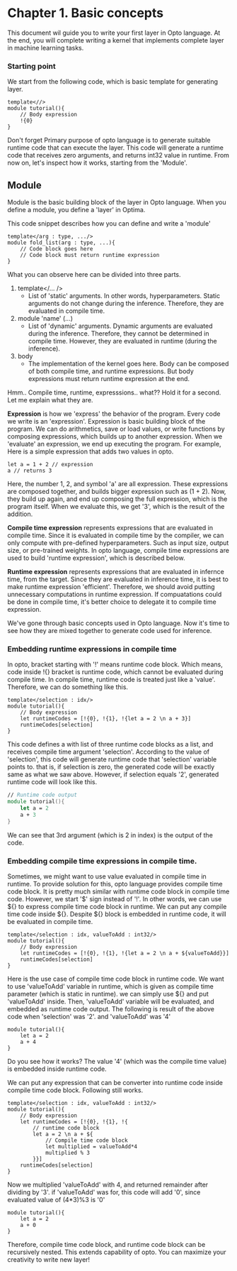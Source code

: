# Chapter 1. Basic concepts

This document wil guide you to write your first layer in Opto language. At the end, you will complete writing a kernel that implements complete layer in machine learning tasks.

### Starting point
We start from the following code, which is basic template for generating layer. 

```
template<//>
module tutorial(){
    // Body expression
    !{0}
}
```
Don't forget Primary purpose of opto language is to generate suitable runtime code that can execute the layer.
This code will generate a runtime code that receives zero arguments, and returns int32 value in runtime. From now on, let's inspect how it works, starting from the 'Module'.

## Module
Module is the basic building block of the layer in Opto language.
When you define a module, you define a 'layer' in Optima.

This code snippet describes how you can define and write a 'module'
```
template</arg : type, .../>
module fold_list(arg : type, ...){
    // Code block goes here
    // Code block must return runtime expression
}

```
What you can observe here can be divided into three parts.

1. template</... />
      * List of 'static' arguments. In other words, hyperparameters. Static arguments do not change during the inference. Therefore, they are evaluated in compile time.
2. module 'name' (...)
      * List of 'dynamic' arguments. Dynamic arguments are evaluated during the inference. Therefore, they cannot be determined in compile time. However, they are evaluated in runtime (during the inference).
3. body
     * The implementation of the kernel goes here. Body can be composed of both compile time, and runtime expressions. But body expressions must return runtime expression at the end.

Hmm.. Compile time, runtime, expresssions.. what?? 
Hold it for a second. Let me explain what they are.

__Expression__ is how we 'express' the behavior of the program. Every code we write is an 'expression'. Expression is basic building block of the program. We can do arithmetics, save or load values, or write functions by composing expressions, which builds up to another expression. When we 'evaluate' an expression, we end up executing the program.
For example, Here is a simple expression that adds two values in opto.
```
let a = 1 + 2 // expression
a // returns 3
```
Here, the number 1, 2, and symbol 'a' are all expression. These expressions are composed together, and builds bigger expression such as (1 + 2). Now, they build up again, and end up composing the full expression, which is the program itself.
When we evaluate this, we get '3', which is the result of the addition.


__Compile time expression__ represents expressions that are evaluated in compile time. Since it is evaluated in compile time by the compiler, we can only compute with pre-defined hyperparameters. Such as input size, output size, or pre-trained weights. In opto language, compile time expressions are used to build 'runtime expression', which is described below.

__Runtime expression__ represents expressions that are evaluated in infernce time, from the target. Since they are evaluated in inference time, it is best to make runtime expression 'efficient'. Therefore, we should avoid putting unnecessary computations in runtime expression. If compuatations could be done in compile time, it's better choice to delegate it to compile time expression.

We've gone through basic concepts used in Opto language. Now it's time to see how they are mixed together to generate code used for inference.

### Embedding runtime expressions in compile time
In opto, bracket starting with '!' means runtime code block. Which means, code inside !{} bracket is runtime code, which cannot be evaluated during compile time. In compile time, runtime code is treated just like a 'value'. Therefore, we can do something like this.

```
template</selection : idx/>
module tutorial(){
    // Body expression
    let runtimeCodes = [!{0}, !{1}, !{let a = 2 \n a + 3}]
    runtimeCodes[selection]
}

```
This code defines a with list of three runtime code blocks as a list, and receives compile time argument 'selection'. According to the value of 'selection', this code will generate runtime code that 'selection' variable points to. that is, if selection is zero, the generated code will be exactly same as what we saw above. However, if selection equals '2', generated runtime code will look like this.

```fsharp
// Runtime code output
module tutorial(){
    let a = 2
    a + 3
}
```

We can see that 3rd argument (which is 2 in index) is the output of the code.

### Embedding compile time expressions in compile time.
Sometimes, we might want to use value evaluated in compile time in runtime. To provide solution for this, opto language provides compile time code block. It is pretty much similar with runtime code block in compile time code. However, we start '$' sign instead of '!'. In other words, we can use ${} to express compile time code block in runtime. We can put any compile time code inside ${}. Despite ${} block is embedded in runtime code, it will be evaluated in compile time.

```
template</selection : idx, valueToAdd : int32/>
module tutorial(){
    // Body expression
    let runtimeCodes = [!{0}, !{1}, !{let a = 2 \n a + ${valueToAdd}}]
    runtimeCodes[selection]
}
```
Here is the use case of compile time code block in runtime code. We want to use 'valueToAdd' variable in runtime, which is given as compile time parameter (which is static in runtime). we can simply use ${} and put 'valueToAdd' inside. Then, 'valueToAdd' variable will be evaluated, and embedded as runtime code output.
The following is result of the above code when 'selection' was '2'. and 'valueToAdd' was '4'

```
module tutorial(){
    let a = 2
    a + 4
}
```
Do you see how it works? The value '4' (which was the compile time value) is embedded inside runtime code.

We can put any expression that can be converter into runtime code inside compile time code block. Following still works.

```
template</selection : idx, valueToAdd : int32/>
module tutorial(){
    // Body expression
    let runtimeCodes = [!{0}, !{1}, !{
        // runtime code block
        let a = 2 \n a + ${
            // Compile time code block
            let multiplied = valueToAdd*4
            multiplied % 3 
        }}]
    runtimeCodes[selection]
}
```

Now we multiplied 'valueToAdd' with 4, and returned remainder after dividing by '3'. if 'valueToAdd' was for, this code will add '0', since evaluated value of (4*3)%3 is '0'

```
module tutorial(){
    let a = 2
    a + 0
}
```

Therefore, compile time code block, and runtime code block can be recursively nested. This extends capability of opto. You can maximize your creativity to write new layer!